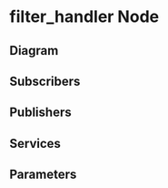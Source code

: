 # filter_handler Node

## Diagram
<!-- ![filter_handler Diagram](img/filter_handler.png) -->

## Subscribers

## Publishers

## Services

## Parameters